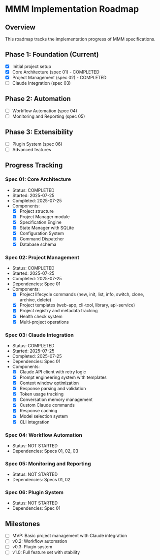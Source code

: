 # MMM Implementation Roadmap

## Overview
This roadmap tracks the implementation progress of MMM specifications.

## Phase 1: Foundation (Current)
- [x] Initial project setup
- [x] Core Architecture (spec 01) - COMPLETED
- [x] Project Management (spec 02) - COMPLETED
- [ ] Claude Integration (spec 03)

## Phase 2: Automation
- [ ] Workflow Automation (spec 04)
- [ ] Monitoring and Reporting (spec 05)

## Phase 3: Extensibility
- [ ] Plugin System (spec 06)
- [ ] Advanced features

## Progress Tracking

### Spec 01: Core Architecture
- Status: COMPLETED
- Started: 2025-07-25
- Completed: 2025-07-25
- Components:
  - [x] Project structure
  - [x] Project Manager module
  - [x] Specification Engine
  - [x] State Manager with SQLite
  - [x] Configuration System
  - [x] Command Dispatcher
  - [x] Database schema

### Spec 02: Project Management
- Status: COMPLETED
- Started: 2025-07-25
- Completed: 2025-07-25
- Dependencies: Spec 01
- Components:
  - [x] Project lifecycle commands (new, init, list, info, switch, clone, archive, delete)
  - [x] Project templates (web-app, cli-tool, library, api-service)
  - [x] Project registry and metadata tracking
  - [x] Health check system
  - [x] Multi-project operations

### Spec 03: Claude Integration
- Status: COMPLETED
- Started: 2025-07-25
- Completed: 2025-07-25
- Dependencies: Spec 01
- Components:
  - [x] Claude API client with retry logic
  - [x] Prompt engineering system with templates
  - [x] Context window optimization
  - [x] Response parsing and validation
  - [x] Token usage tracking
  - [x] Conversation memory management
  - [x] Custom Claude commands
  - [x] Response caching
  - [x] Model selection system
  - [x] CLI integration

### Spec 04: Workflow Automation
- Status: NOT STARTED
- Dependencies: Specs 01, 02, 03

### Spec 05: Monitoring and Reporting
- Status: NOT STARTED
- Dependencies: Specs 01, 02

### Spec 06: Plugin System
- Status: NOT STARTED
- Dependencies: Spec 01

## Milestones
- [ ] MVP: Basic project management with Claude integration
- [ ] v0.2: Workflow automation
- [ ] v0.3: Plugin system
- [ ] v1.0: Full feature set with stability